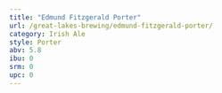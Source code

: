 ```yaml
---
title: "Edmund Fitzgerald Porter"
url: /great-lakes-brewing/edmund-fitzgerald-porter/
category: Irish Ale
style: Porter
abv: 5.8
ibu: 0
srm: 0
upc: 0
---
```


